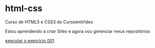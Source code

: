 # html-css
 Curso de HTML5 e CSS3 do CursoemVideo

 Estou aprendendo a criar Sites e agora vou gerenciar meus repositórios

<a href="https://matheushnunes.github.io/html-css/exercicios/ex001/index.html">executar o exercício 001</a>